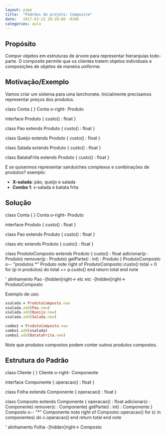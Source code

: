 ```yaml
---
layout: page
title:  "Padrões de projeto: Composite"
date:   2017-03-22 20:20:00 -0300
categories: aula
---
```


## Propósito

Compor objetos em estruturas de árvore para representar hierarquias todo-parte. O composite permite que os clientes tratem objetos individuais e composições de objetos de maneira uniforme.

## Motivação/Exemplo

Vamos criar um sistema para uma lanchonete. Inicialmente precisamos representar preços dos produtos.

<div class="uml">
class Conta {
}
Conta o-right- Produto

interface Produto {
  custo() : float
}

class Pao extends Produto {
  custo() : float
}

class Queijo extends Produto {
  custo() : float
}

class Salada extends Produto {
  custo() : float
}

class BatataFrita extends Produto {
  custo() : float
}
</div>

E se quisermos representar sanduíches complexos e combinações de produtos? exemplo:

- **X-salada**: pão, queijo e salada
- **Combo 1**: x-salada e batata frita

## Solução

<div class="uml">
class Conta {
}
Conta o-right- Produto

interface Produto {
  custo() : float
}

class Pao extends Produto {
  custo() : float
}

class etc extends Produto {
  custo() : float
}

class ProdutoComposto extends Produto {
  custo() : float
  adicionar(p : Produto)
  remover(p : Produto)
  getParte(i : int) : Produto
}
ProdutoComposto o-- "produtos *" Produto
note right of ProdutoComposto::custo()
  total = 0
  for (p in produtos) do
    total += p.custo()
  end
  return total
end note

' alinhamento
Pao -[hidden]right-> etc
etc -[hidden]right-> ProdutoComposto
</div>

Exemplo de uso:

```ruby
xsalada = ProdutoComposto.new
xsalada.add(Pao.new)
xsalada.add(Queijo.new)
xsalada.add(Salada.new)

combo1 = ProdutoComposto.new
combo1.add(xsalada)
combo1.add(BatataFrita.new)
```

Note que produtos compostos podem conter outros produtos compostos.

## Estrutura do Padrão

<div class="uml">
class Cliente {
}
Cliente o-right- Componente

interface Componente {
  operacao() : float
}

class Folha extends Componente {
  operacao() : float
}

class Composto extends Componente {
  operacao() : float
  adicionar(c : Componente)
  remover(c : Componente)
  getParte(i : int) : Componente
}
Composto o-- "*" Componente
note right of Composto::operacao()
  for (c in componentes) do
    c.operacao()
  end
  return total
end note

' alinhamento
Folha -[hidden]right-> Composto
</div>
